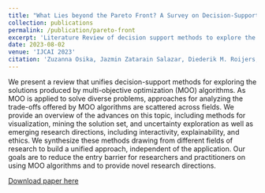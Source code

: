 ```yaml
---
title: "What Lies beyond the Pareto Front? A Survey on Decision-Support Methods for Multi-Objective Optimization"
collection: publications
permalink: /publication/pareto-front
excerpt: 'Literature Review of decision support methods to explore the Pareto front in multi-objective decision making'
date: 2023-08-02
venue: 'IJCAI 2023'
citation: 'Zuzanna Osika, Jazmin Zatarain Salazar, Diederik M. Roijers, Frans A. Oliehoek, and Pradeep K. Murukannaiah. 2023. What lies beyond the pareto front? a survey on decision-support methods for multi-objective optimization. In Proceedings of the Thirty-Second International Joint Conference on Artificial Intelligence (IJCAI '23). Article 755, 6741–6749.'
---
```

We present a review that unifies decision-support methods for exploring the solutions produced by multi-objective optimization (MOO) algorithms. As MOO is applied to solve diverse problems, approaches for analyzing the trade-offs offered by MOO algorithms are scattered across fields. We provide an overview of the advances on this topic, including methods for visualization, mining the solution set, and uncertainty exploration as well as emerging research directions, including interactivity, explainability, and ethics. We synthesize these methods drawing from different fields of research to build a unified approach, independent of the application. Our goals are to reduce the entry barrier for researchers and practitioners on using MOO algorithms and to provide novel research directions.

[Download paper here](https://pure.tudelft.nl/ws/portalfiles/portal/159537734/0755_1.pdf)

